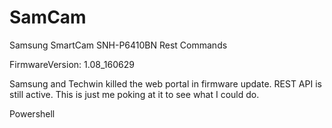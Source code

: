 # SamCam
Samsung SmartCam SNH-P6410BN Rest Commands

FirmwareVersion: 1.08_160629

Samsung and Techwin killed the web portal in firmware update. REST API is still active. This is just me poking at it to see what I could do.

Powershell
